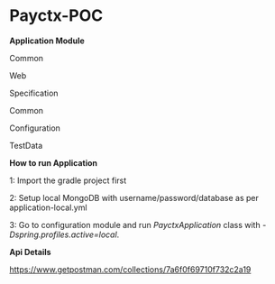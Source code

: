 # Payctx-POC

**Application Module**

Common

Web

Specification

Common

Configuration

TestData

**How to run Application**

1: Import the gradle project first

2: Setup local MongoDB with username/password/database as per application-local.yml

3: Go to configuration module and run _PayctxApplication_ class with _-Dspring.profiles.active=local_.

**Api Details**

https://www.getpostman.com/collections/7a6f0f69710f732c2a19

